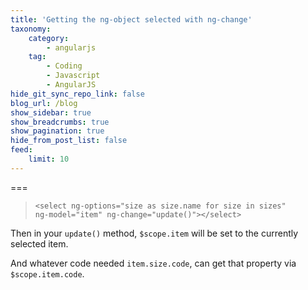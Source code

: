 ```yaml
---
title: 'Getting the ng-object selected with ng-change'
taxonomy:
    category:
        - angularjs
    tag:
        - Coding
        - Javascript
        - AngularJS
hide_git_sync_repo_link: false
blog_url: /blog
show_sidebar: true
show_breadcrumbs: true
show_pagination: true
hide_from_post_list: false
feed:
    limit: 10
---
```


===

>     <select ng-options="size as size.name for size in sizes" 
>     ng-model="item" ng-change="update()"></select>


Then in your `update()` method, `$scope.item` will be set to the currently selected item.

And whatever code needed `item.size.code`, can get that property via `$scope.item.code`.